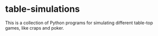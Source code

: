 # table-simulations
This is a collection of Python programs for simulating different table-top games, like craps and poker.
